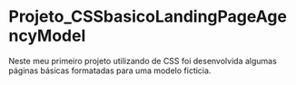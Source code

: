 # Projeto_CSSbasicoLandingPageAgencyModel
Neste meu primeiro projeto utilizando de CSS foi desenvolvida algumas páginas básicas formatadas para uma modelo ficticia.
